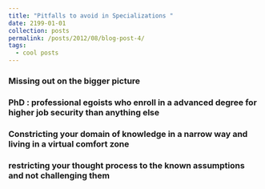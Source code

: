 ```yaml
---
title: "Pitfalls to avoid in Specializations "
date: 2199-01-01
collection: posts
permalink: /posts/2012/08/blog-post-4/
tags:
  - cool posts
---
```


<!-- This post will show up by default. To disable scheduling of future posts, edit `config.yml` and set `future: false`.  -->

### Missing out on the bigger picture

### PhD : professional egoists who enroll in a advanced degree for higher job security than anything else

### Constricting your domain of knowledge in a narrow way and living in a virtual comfort zone

### restricting your thought process to the known assumptions and not challenging them
